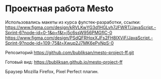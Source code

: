 # Проектная работа Mesto

Использовались макеты из курса фулстек-разработки, ссылки: 
https://www.figma.com/design/kRVLKwYG3d1HGLvh7JFWRT/JavaScript.-Sprint-6?node-id=0-1&p=f&t=j5c6ssW956PMGflC-0
https://www.figma.com/design/PSdQFRHoxXJFs2FH8IXViF/JavaScript.-Sprint-9?node-id=109-75&t=Xwup2J7MK6ePyNpS-0

Репозиторий https://github.com/bubliksan/mesto-project-ff.git

Готовый вид:  https://bubliksan.github.io/mesto-project-ff
 

Браузер Mozilla Firefox, Pixel Perfect плагин.


